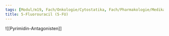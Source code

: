 ```yaml
---
tags: [Modul/m19, Fach/Onkologie/Cytostatika, Fach/Pharmakologie/Medikament]
title: 5-Fluorouracil (5-FU)
---
```

![[Pyrimidin-Antagonisten]]